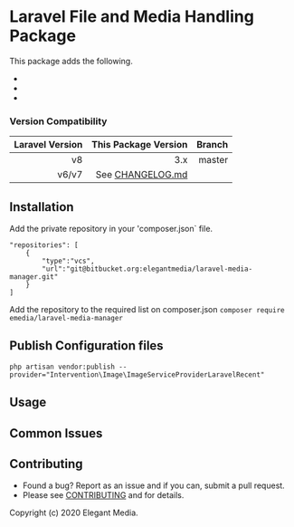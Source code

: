 # Laravel File and Media Handling Package

This package adds the following.

-
-
-

### Version Compatibility

| Laravel Version | This Package Version               | Branch         |
| ---------------:| ----------------------------------:|---------------:|
| v8              | 3.x                                | master         |  
| v6/v7           | See [CHANGELOG.md](CHANGELOG.md)   |                |

## Installation

Add the private repository in your 'composer.json` file.
```
"repositories": [
    {
        "type":"vcs",
        "url":"git@bitbucket.org:elegantmedia/laravel-media-manager.git"
    }
]
```

Add the repository to the required list on composer.json
`composer require emedia/laravel-media-manager`

## Publish Configuration files

```
php artisan vendor:publish --provider="Intervention\Image\ImageServiceProviderLaravelRecent"
```

## Usage


## Common Issues



## Contributing

- Found a bug? Report as an issue and if you can, submit a pull request.
- Please see [CONTRIBUTING](CONTRIBUTING.md) and for details.

Copyright (c) 2020 Elegant Media.
